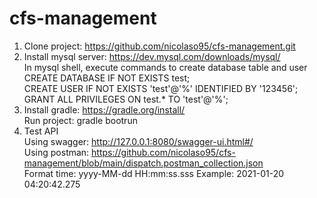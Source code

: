 # cfs-management
1. Clone project: https://github.com/nicolaso95/cfs-management.git  <br />
2. Install mysql server: https://dev.mysql.com/downloads/mysql/ <br />
In mysql shell, execute commands to create database table and user <br />
CREATE DATABASE IF NOT EXISTS test; <br />
CREATE USER IF NOT EXISTS 'test'@'%' IDENTIFIED BY '123456'; <br />
GRANT ALL PRIVILEGES ON test.* TO 'test'@'%'; <br />
3. Install gradle: https://gradle.org/install/ <br />
Run project: gradle bootrun <br />
4. Test API <br />
Using swagger: http://127.0.0.1:8080/swagger-ui.html#/ <br />
Using postman: https://github.com/nicolaso95/cfs-management/blob/main/dispatch.postman_collection.json <br />
Format time: yyyy-MM-dd HH:mm:ss.sss
Example: 2021-01-20 04:20:42.275 
